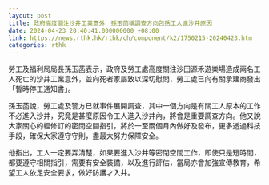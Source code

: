 ```yaml
---
layout: post
title: 政府高度關注沙井工業意外　孫玉菡稱調查方向包括工人進沙井原因
date: 2024-04-23 20:40:41.000000000 +08:00
link: https://news.rthk.hk/rthk/ch/component/k2/1750215-20240423.htm
categories: rthk
---
```


勞工及福利局局長孫玉菡表示，政府及勞工處高度關注沙田源禾遊樂場造成兩名工人死亡的沙井工業意外，並向死者家屬致以深切慰問，勞工處已向有關承建商發出「暫時停工通知書」。

孫玉菡說，勞工處及警方已就事件展開調查，其中一個方向是有關工人原本的工作不必進入沙井，究竟是甚麼原因令工人進入沙井內，將會是重要調查方向。他又說大家關心的經修訂的密閉空間指引，將於一至兩個月內做好及發布，更多透過科技手段，確保大家遵守守則，盡最大努力保障安全。

他指出，工人一定要弄清楚，如果要進入沙井等密閉空間工作，即使只是短時間，都要遵守相關指引，需要有安全裝備，以及進行評估，當局亦會加強宣傳教育，希望工人依足安全要求，做好防護才入井。
